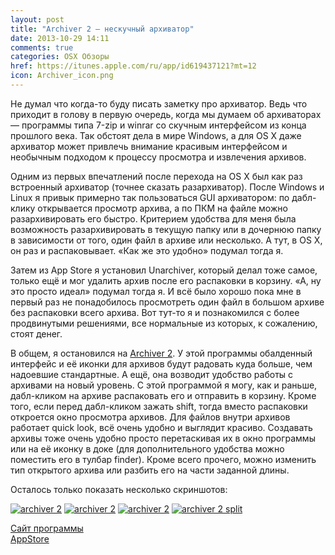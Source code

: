 ```yaml
---
layout: post
title: "Archiver 2 — нескучный архиватор"
date: 2013-10-29 14:11
comments: true
categories: OSX Обзоры
href: https://itunes.apple.com/ru/app/id619437121?mt=12
icon: Archiver_icon.png
---
```

Не думал что когда-то буду писать заметку про архиватор. Ведь что приходит в голову в первую очередь, когда мы думаем об архиваторах — программы типа 7-zip и winrar со скучным интерфейсом из конца прошлого века. Так обстоят дела в мире Windows, а для OS X даже архиватор может привлечь внимание красивым интерфейсом и необычным подходом к процессу просмотра и извлечения архивов.

Одним из первых впечатлений после перехода на OS X был как раз встроенный архиватор (точнее сказать разархиватор). После Windows и Linux я привык примерно так пользоваться GUI архиватором: по дабл-клику открывается просмотр архива, а по ПКМ на файле можно разархивировать его быстро. Критерием удобства для меня была возможность разархивировать в текущую папку или в дочернюю папку в зависимости от того, один файл в архиве или несколько. А тут, в OS X, он раз и распаковывает. «Как же это удобно» подумал тогда я.

Затем из App Store я установил Unarchiver, который делал тоже самое, только ещё и мог удалить архив после его распаковки в корзину. «А, ну это просто идеал» подумал тогда я. И всё было хорошо пока мне в первый раз не понадобилось просмотреть один файл в большом архиве без распаковки всего архива. Вот тут-то я и познакомился с более продвинутыми решениями, все нормальные из которых, к сожалению, стоят денег.

В общем, я остановился на [Archiver 2](https://itunes.apple.com/ru/app/id619437121?mt=12&at=10lbPv). У этой программы обалденный интерфейс и её иконки для архивов будут радовать куда больше, чем надоевшие стандартные. А ещё, она возводит удобство работы с архивами на новый уровень. С этой программой я могу, как и раньше, дабл-кликом на архиве распаковать его и отправить в корзину. Кроме того, если перед дабл-кликом зажать shift, тогда вместо распаковки откроется окно просмотра архивов. Для файлов внутри архивов работает quick look, всё очень удобно и выглядит красиво. Создавать архивы тоже очень удобно просто перетаскивая их в окно программы или на её иконку в доке (для дополнительного удобства можно поместить его в тулбар finder). Кроме всего прочего, можно изменить тип открытого архива или разбить его на части заданной длины.
<!--more-->

Осталось только показать несколько скриншотов:

<a class="screenshot" href="https://www.monosnap.com/image/JvfUst5rFCeqgtBswjgTUXkrj.png" rel="screenshot" title=""><img src="https://www.monosnap.com/image/JvfUst5rFCeqgtBswjgTUXkrj.png" alt="archiver 2" /></a>
<a class="screenshot" href="https://www.monosnap.com/image/kLEyhXjIhTPBmaFYy04iVOKgg.png" rel="screenshot" title="просмотр архива в виде списка"><img src="https://www.monosnap.com/image/kLEyhXjIhTPBmaFYy04iVOKgg.png" alt="archiver 2" /></a>
<a class="screenshot" href="https://www.monosnap.com/image/CqrUubQDNPTfOvsnGq9F3o78K.png" rel="screenshot" title="Просмотр архива в виде плитки"><img src="https://www.monosnap.com/image/CqrUubQDNPTfOvsnGq9F3o78K.png" alt="archiver 2" /></a>
<a class="screenshot" href="https://www.monosnap.com/image/LRp2FyFcrIOXgENuqD3yiRA0l.png" rel="screenshot" title="Разбиение архива"><img src="https://www.monosnap.com/image/LRp2FyFcrIOXgENuqD3yiRA0l.png" alt="archiver 2 split" /></a>

[Сайт программы](http://archiverapp.com)  
[AppStore](https://itunes.apple.com/ru/app/id619437121?mt=12)